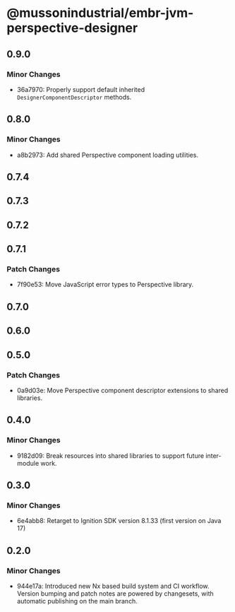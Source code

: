 # @mussonindustrial/embr-jvm-perspective-designer

## 0.9.0

### Minor Changes

- 36a7970: Properly support default inherited `DesignerComponentDescriptor` methods.

## 0.8.0

### Minor Changes

- a8b2973: Add shared Perspective component loading utilities.

## 0.7.4

## 0.7.3

## 0.7.2

## 0.7.1

### Patch Changes

- 7f90e53: Move JavaScript error types to Perspective library.

## 0.7.0

## 0.6.0

## 0.5.0

### Patch Changes

- 0a9d03e: Move Perspective component descriptor extensions to shared libraries.

## 0.4.0

### Minor Changes

- 9182d09: Break resources into shared libraries to support future inter-module work.

## 0.3.0

### Minor Changes

- 6e4abb8: Retarget to Ignition SDK version 8.1.33 (first version on Java 17)

## 0.2.0

### Minor Changes

- 944e17a: Introduced new Nx based build system and CI workflow. Version bumping and patch notes are powered by changesets, with automatic publishing on the main branch.

